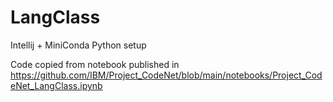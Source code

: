 # LangClass
Intellij + MiniConda Python setup


Code copied from notebook published in https://github.com/IBM/Project_CodeNet/blob/main/notebooks/Project_CodeNet_LangClass.ipynb